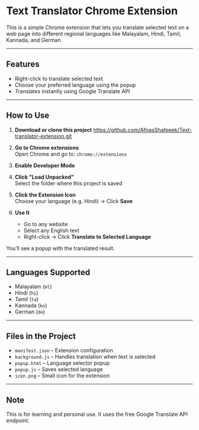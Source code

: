 # Text Translator Chrome Extension

This is a simple Chrome extension that lets you translate selected text on a web page into different regional languages like Malayalam, Hindi, Tamil, Kannada, and German.

---

## Features

- Right-click to translate selected text
- Choose your preferred language using the popup
- Translates instantly using Google Translate API

---

## How to Use

1. **Download or clone this project**
https://github.com/AfnasShafeeek/Text-translator-extension.git

2. **Go to Chrome extensions**  
   Open Chrome and go to: `chrome://extensions`

3. **Enable Developer Mode**

4. **Click "Load Unpacked"**  
   Select the folder where this project is saved

5. **Click the Extension Icon**  
   Choose your language (e.g. Hindi) → Click **Save**

6. **Use It**  
   - Go to any website  
   - Select any English text  
   - Right-click → Click **Translate to Selected Language**

You’ll see a popup with the translated result.

---

## Languages Supported

- Malayalam (`ml`)
- Hindi (`hi`)
- Tamil (`ta`)
- Kannada (`kn`)
- German (`de`)

---

## Files in the Project

- `manifest.json` – Extension configuration
- `background.js` – Handles translation when text is selected
- `popup.html` – Language selector popup
- `popup.js` – Saves selected language
- `icon.png` – Small icon for the extension

---

## Note

This is for learning and personal use. It uses the free Google Translate API endpoint.
